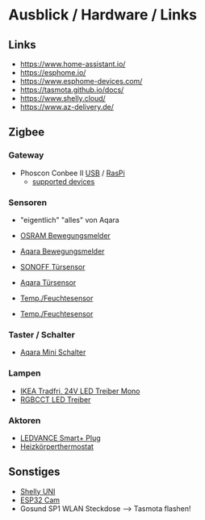 # Ausblick / Hardware / Links

## Links
* https://www.home-assistant.io/
* https://esphome.io/
* https://www.esphome-devices.com/
* https://tasmota.github.io/docs/
* https://www.shelly.cloud/
* https://www.az-delivery.de/

## Zigbee

### Gateway
* Phoscon Conbee II [USB](https://phoscon.de/de/conbee2) / [RasPi](https://phoscon.de/de/raspbee2)
  * [supported devices](https://www.phoscon.de/en/conbee2/compatible)

### Sensoren
* "eigentlich" "alles" von Aqara

* [OSRAM Bewegungsmelder](https://www.amazon.de/gp/product/B077VMMC5H)
* [Aqara Bewegungsmelder](https://www.amazon.de/dp/B07D1CRRVF)
* [SONOFF Türsensor](https://www.amazon.de/gp/product/B08BCHCZP2)
* [Aqara Türsensor](https://www.amazon.de/dp/B07D37VDM3)
* [Temp./Feuchtesensor](https://www.amazon.de/gp/product/B07S9YQQWP)
* [Temp./Feuchtesensor](https://www.amazon.de/dp/B07D37FKGY)


### Taster / Schalter
* [Aqara Mini Schalter](https://www.amazon.de/dp/B07D19YXND/)


### Lampen
* [IKEA Tradfri, 24V LED Treiber Mono](https://www.amazon.de/dp/B07CJSY4Y7/)
* [RGBCCT LED Treiber](https://www.amazon.de/gp/product/B083QDR4TS)

### Aktoren
* [LEDVANCE Smart+ Plug](https://www.amazon.de/dp/B07SFZ81SK)
* [Heizkörperthermostat](https://www.amazon.de/gp/product/B077GCDDBY)

## Sonstiges
* [Shelly UNI](https://www.amazon.de/dp/B08QY35KNR)
* [ESP32 Cam](https://www.amazon.de/dp/B08P1NMPLL)
* Gosund SP1 WLAN Steckdose --> Tasmota flashen!